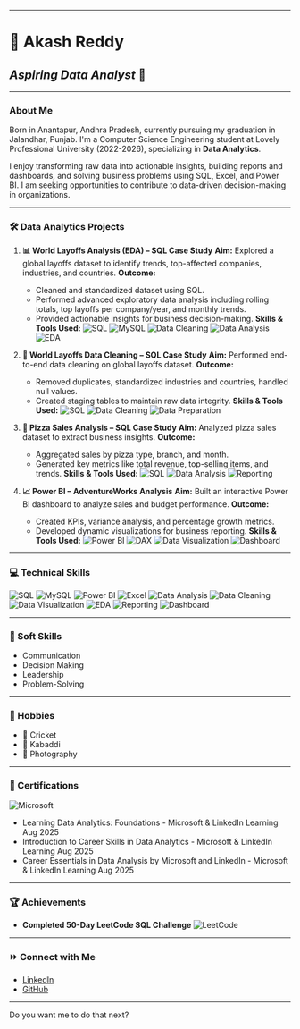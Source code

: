 
---

# **🎯 Akash Reddy**

## *Aspiring Data Analyst* 🚀

---

### **About Me**

Born in Anantapur, Andhra Pradesh, currently pursuing my graduation in Jalandhar, Punjab. I'm a Computer Science Engineering student at Lovely Professional University (2022-2026), specializing in **Data Analytics**.

I enjoy transforming raw data into actionable insights, building reports and dashboards, and solving business problems using SQL, Excel, and Power BI. I am seeking opportunities to contribute to data-driven decision-making in organizations.

---

### **🛠️ Data Analytics Projects**

1. **📊 World Layoffs Analysis (EDA) – SQL Case Study**
   **Aim:** Explored a global layoffs dataset to identify trends, top-affected companies, industries, and countries.
   **Outcome:**

   * Cleaned and standardized dataset using SQL.
   * Performed advanced exploratory data analysis including rolling totals, top layoffs per company/year, and monthly trends.
   * Provided actionable insights for business decision-making.
     **Skills & Tools Used:**
     ![SQL](https://img.shields.io/badge/SQL-00758F?style=for-the-badge\&logo=MySQL\&logoColor=white) ![MySQL](https://img.shields.io/badge/MySQL-00758F?style=for-the-badge\&logo=mysql\&logoColor=white) ![Data Cleaning](https://img.shields.io/badge/Data%20Cleaning-4CAF50?style=for-the-badge) ![Data Analysis](https://img.shields.io/badge/Data%20Analysis-F7DF1E?style=for-the-badge) ![EDA](https://img.shields.io/badge/EDA-FF5733?style=for-the-badge)

2. **🧹 World Layoffs Data Cleaning – SQL Case Study**
   **Aim:** Performed end-to-end data cleaning on global layoffs dataset.
   **Outcome:**

   * Removed duplicates, standardized industries and countries, handled null values.
   * Created staging tables to maintain raw data integrity.
     **Skills & Tools Used:**
     ![SQL](https://img.shields.io/badge/SQL-00758F?style=for-the-badge\&logo=MySQL\&logoColor=white) ![Data Cleaning](https://img.shields.io/badge/Data%20Cleaning-4CAF50?style=for-the-badge) ![Data Preparation](https://img.shields.io/badge/Data%20Preparation-F39C12?style=for-the-badge)

3. **🍕 Pizza Sales Analysis – SQL Case Study**
   **Aim:** Analyzed pizza sales dataset to extract business insights.
   **Outcome:**

   * Aggregated sales by pizza type, branch, and month.
   * Generated key metrics like total revenue, top-selling items, and trends.
     **Skills & Tools Used:**
     ![SQL](https://img.shields.io/badge/SQL-00758F?style=for-the-badge\&logo=MySQL\&logoColor=white) ![Data Analysis](https://img.shields.io/badge/Data%20Analysis-F7DF1E?style=for-the-badge) ![Reporting](https://img.shields.io/badge/Reporting-1ABC9C?style=for-the-badge)

4. **📈 Power BI – AdventureWorks Analysis**
   **Aim:** Built an interactive Power BI dashboard to analyze sales and budget performance.
   **Outcome:**

   * Created KPIs, variance analysis, and percentage growth metrics.
   * Developed dynamic visualizations for business reporting.
     **Skills & Tools Used:**
     ![Power BI](https://img.shields.io/badge/Power%20BI-F2C811?style=for-the-badge\&logo=powerbi\&logoColor=black) ![DAX](https://img.shields.io/badge/DAX-0078D4?style=for-the-badge) ![Data Visualization](https://img.shields.io/badge/Data%20Viz-4CAF50?style=for-the-badge) ![Dashboard](https://img.shields.io/badge/Dashboard-8E44AD?style=for-the-badge)

---

### **💻 Technical Skills**

![SQL](https://img.shields.io/badge/SQL-00758F?style=for-the-badge\&logo=MySQL\&logoColor=white)
![MySQL](https://img.shields.io/badge/MySQL-00758F?style=for-the-badge\&logo=mysql\&logoColor=white)
![Power BI](https://img.shields.io/badge/Power%20BI-F2C811?style=for-the-badge\&logo=powerbi\&logoColor=black)
![Excel](https://img.shields.io/badge/Excel-217346?style=for-the-badge\&logo=microsoft-excel\&logoColor=white)
![Data Analysis](https://img.shields.io/badge/Data%20Analysis-F7DF1E?style=for-the-badge)
![Data Cleaning](https://img.shields.io/badge/Data%20Cleaning-4CAF50?style=for-the-badge)
![Data Visualization](https://img.shields.io/badge/Data%20Visualization-4CAF50?style=for-the-badge)
![EDA](https://img.shields.io/badge/EDA-FF5733?style=for-the-badge)
![Reporting](https://img.shields.io/badge/Reporting-1ABC9C?style=for-the-badge)
![Dashboard](https://img.shields.io/badge/Dashboard-8E44AD?style=for-the-badge)

---

### **🧠 Soft Skills**

* Communication
* Decision Making
* Leadership
* Problem-Solving

---

### **🎨 Hobbies**

* 🏸 Cricket
* 🎾 Kabaddi
* 📸 Photography

---

### **📜 Certifications**

![Microsoft](https://img.shields.io/badge/Microsoft-0078D4?style=for-the-badge\&logo=microsoft\&logoColor=white)

* Learning Data Analytics: Foundations - Microsoft & LinkedIn Learning Aug 2025
* Introduction to Career Skills in Data Analytics - Microsoft & LinkedIn Learning Aug 2025
* Career Essentials in Data Analysis by Microsoft and LinkedIn - Microsoft & LinkedIn Learning Aug 2025

---

### **🏆 Achievements**

* **Completed 50-Day LeetCode SQL Challenge** ![LeetCode](https://img.shields.io/badge/LeetCode-SQL-FFA116?style=for-the-badge\&logo=leetcode\&logoColor=black)

---

### **⏩ Connect with Me**

* [LinkedIn](https://www.linkedin.com/in/biyyam-akash-reddy-ba871b252)
* [GitHub](https://github.com/akashreddy1234)

---


Do you want me to do that next?
